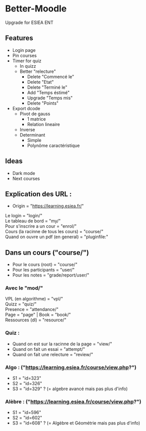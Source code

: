 # Better-Moodle
Upgrade for ESIEA ENT

## Features 
- Login page
- Pin courses 
- Timer for quiz
    - In quizz
    - Better "relecture"
        - Delete "Commencé le"
        - Delete "Etat"
        - Delete "Terminé le"
        - Add "Temps éstimé" 
        - Upgrade "Temps mis"
        - Delete "Points"
- Export dcode
    - Pivot de gauss
        - 1 matrice
        - Relation lineaire
    - Inverse
    - Determinant
        - Simple 
        - Polynôme caractéristique 

## Ideas
- Dark mode
- Next courses

## Explication des URL : 
- Origin = "https://learning.esiea.fr/"

Le login = "login/" <br>
Le tableau de bord = "my/" <br>
Pour s'inscrire a un cour = "enrol/" <br>
Cours (la racinne de tous les cours) = "course/" <br>
Quand on ouvre un pdf (en general) = "pluginfile:" <br>

## Dans un cours ("course/")
- Pour le cours (root) = "course/"
- Pour les participants = "user/"
- Pour les notes = "grade/report/user/"

### Avec le "mod/"
VPL (en algorithme) = "vpl/" <br>
Quizz = "quiz/" <br>
Presence = "attendance/" <br>
Page = "page" | Book = "book/" <br>
Ressources (dl) = "resource/" <br>

### Quiz : 
- Quand on est sur la racinne de la page = "view/"
- Quand on fait un essai = "attempt/"
- Quand on fait une relecture = "review/"

### Algo : ("https://learning.esiea.fr/course/view.php?")
- S1 = "id=323"
- S2 = "id=326"
- S3 = "id=329" ? (= algebre avancé mais pas plus d'info)

### Alèbre : ("https://learning.esiea.fr/course/view.php?")
- S1 = "id=596"
- S2 = "id=602"
- S3 = "id=608" ? (= Algèbre et Géométrie mais pas plus d'info)
